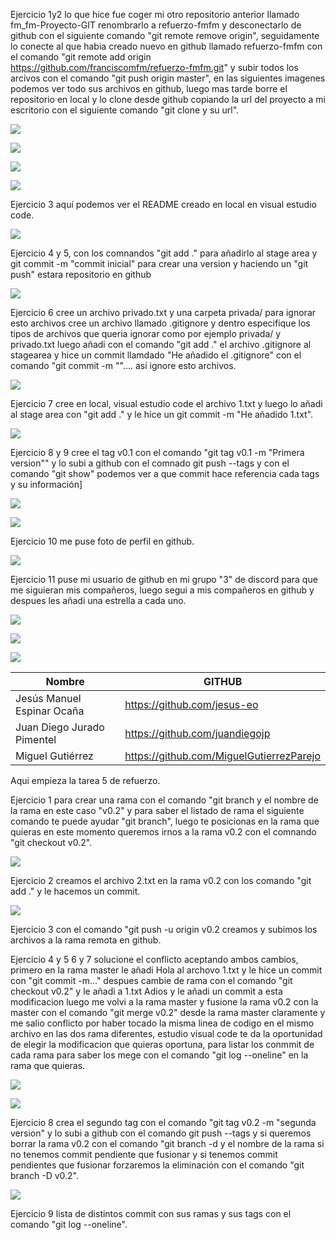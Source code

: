 Ejercicio 1y2 lo que hice fue coger mi otro repositorio anterior llamado fm_fm-Proyecto-GIT renombrarlo a refuerzo-fmfm y desconectarlo de github con el siguiente comando "git remote remove origin", seguidamente lo conecte al que habia creado nuevo en github llamado refuerzo-fmfm con el comando "git remote add origin https://github.com/franciscomfm/refuerzo-fmfm.git" y subir todos los arcivos con el comando "git push origin master", en las siguientes imagenes podemos ver todo sus archivos en github, luego mas tarde borre el repositorio en local y lo clone desde github copiando la url del proyecto a mi escritorio con el siguiente comando "git clone y su url".


![](https://github.com/franciscomfm/refuerzo-fmfm/blob/master/imagenes%20para%20tarea%204y5%20refurzo/Tarea%204.%20Refuerzo%20github/Captura%20de%20pantalla%202021-02-16%20153218.png)


![](https://github.com/franciscomfm/refuerzo-fmfm/blob/master/imagenes%20para%20tarea%204y5%20refurzo/Tarea%204.%20Refuerzo%20github/Captura%20de%20pantalla%202021-02-16%20131349.png)


![](https://github.com/franciscomfm/refuerzo-fmfm/blob/master/imagenes%20para%20tarea%204y5%20refurzo/Tarea%204.%20Refuerzo%20github/1.png)

![](https://github.com/franciscomfm/refuerzo-fmfm/blob/master/imagenes%20para%20tarea%204y5%20refurzo/Tarea%204.%20Refuerzo%20github/2.jpg)



Ejercicio 3 aquí podemos ver el README creado en local en visual estudio code.


![](https://github.com/franciscomfm/refuerzo-fmfm/blob/master/imagenes%20para%20tarea%204y5%20refurzo/Tarea%204.%20Refuerzo%20github/3.png)


Ejercicio 4 y 5, con los comnandos "git add ." para añadirlo al stage area y git commit -m "commit inicial" para crear una version y haciendo un "git push" estara repositorio en github


![](https://github.com/franciscomfm/refuerzo-fmfm/blob/master/imagenes%20para%20tarea%204y5%20refurzo/Tarea%204.%20Refuerzo%20github/7.png)

Ejercicio 6 cree un archivo privado.txt y una carpeta privada/ para ignorar esto archivos cree un archivo llamado .gitignore y dentro especifique los tipos de archivos que queria ignorar como por ejemplo privada/ y privado.txt luego añadi con el comando "git add ." el archivo .gitignore al stagearea y hice un commit llamdado "He añadido el .gitignore" con el comando "git commit -m "".... así ignore esto archivos.


![](https://github.com/franciscomfm/refuerzo-fmfm/blob/master/imagenes%20para%20tarea%204y5%20refurzo/Tarea%204.%20Refuerzo%20github/11.png)


Ejercicio 7 cree en local, visual estudio code el archivo 1.txt y luego lo añadi al stage area con "git add ." y le hice un git commit -m "He añadido 1.txt".


![](https://github.com/franciscomfm/refuerzo-fmfm/blob/master/imagenes%20para%20tarea%204y5%20refurzo/Tarea%204.%20Refuerzo%20github/12.png)


Ejercicio 8 y 9 cree el tag v0.1 con el comando "git tag v0.1 -m "Primera version"" y lo subi a github con el comnado git push --tags y con el comando "git show" podemos ver a que commit hace referencia cada tags y su información]



![](https://github.com/franciscomfm/refuerzo-fmfm/blob/master/imagenes%20para%20tarea%204y5%20refurzo/Tarea%204.%20Refuerzo%20github/13.png)


![](https://github.com/franciscomfm/refuerzo-fmfm/blob/master/imagenes%20para%20tarea%204y5%20refurzo/Tarea%204.%20Refuerzo%20github/Captura%20de%20pantalla%202021-02-16%20132228.png)


Ejercicio 10 me puse foto de perfil en github.


![](https://github.com/franciscomfm/refuerzo-fmfm/blob/master/imagenes%20para%20tarea%204y5%20refurzo/Tarea%204.%20Refuerzo%20github/16.jpg)


Ejercicio 11 puse mi usuario de github en mi grupo "3" de discord para que me siguieran mis compañeros, luego segui a mis compañeros en github y despues les añadi una estrella a cada uno.


![](https://github.com/franciscomfm/refuerzo-fmfm/blob/master/imagenes%20para%20tarea%204y5%20refurzo/Tarea%204.%20Refuerzo%20github/17.jpg)


![](https://github.com/franciscomfm/refuerzo-fmfm/blob/master/imagenes%20para%20tarea%204y5%20refurzo/Tarea%204.%20Refuerzo%20github/18.jpg)



![](https://github.com/franciscomfm/refuerzo-fmfm/blob/master/imagenes%20para%20tarea%204y5%20refurzo/Tarea%204.%20Refuerzo%20github/19.png)



Nombre | GITHUB
------ | ------
Jesús Manuel Espinar Ocaña | https://github.com/jesus-eo
Juan Diego Jurado Pimentel | https://github.com/juandiegojp
Miguel Gutiérrez | https://github.com/MiguelGutierrezParejo



Aqui empieza la tarea 5 de refuerzo.


Ejercicio 1 para crear una rama con el comando "git branch y el nombre de la rama en este caso "v0.2" y para saber el listado de rama el siguiente comando te puede ayudar "git branch", luego te posicionas en la rama que quieras en este momento queremos irnos a la rama v0.2 con el comnando "git  checkout v0.2".


![](https://github.com/franciscomfm/refuerzo-fmfm/blob/master/imagenes%20para%20tarea%204y5%20refurzo/Tarea%205.%20Refuerzo%20github/0.png)


Ejercicio 2 creamos el archivo 2.txt en la rama v0.2 con los comando "git add ." y le hacemos un commit.


![](https://github.com/franciscomfm/refuerzo-fmfm/blob/master/imagenes%20para%20tarea%204y5%20refurzo/Tarea%205.%20Refuerzo%20github/2.png)


Ejercicio 3 con el comando "git push -u origin v0.2 creamos y subimos los archivos a la rama remota en github.


Ejercicio 4 y 5 6 y 7 solucione el conflicto aceptando ambos cambios, primero en la rama master le añadi Hola al archovo 1.txt y le hice un commit con "git commit -m..." despues cambie de rama con el comando "git checkout v0.2" y le añadi a 1.txt Adios y le añadi un commit a esta modificacion luego me volvi a la rama master y fusione la rama v0.2 con la master con el comando "git merge v0.2" desde la rama master claramente y me salio conflicto por haber tocado la misma linea de codigo en el mismo archivo en las dos rama diferentes, estudio visual code te da la oportunidad de elegir la modificacion que quieras oportuna, para listar los conmmit de cada rama para saber los mege con el comando "git log --oneline" en la rama que quieras.


![](https://github.com/franciscomfm/refuerzo-fmfm/blob/master/imagenes%20para%20tarea%204y5%20refurzo/Tarea%205.%20Refuerzo%20github/8.png)

![](https://github.com/franciscomfm/refuerzo-fmfm/blob/master/imagenes%20para%20tarea%204y5%20refurzo/Tarea%205.%20Refuerzo%20github/5.jpg)


Ejercicio 8 crea el segundo tag con el comando "git tag v0.2 -m "segunda version" y lo subi a github con el comando git push --tags y si queremos borrar la rama v0.2 con el comando "git branch -d y el nombre de la rama si no tenemos commit pendiente que fusionar y si tenemos commit pendientes que fusionar forzaremos la eliminación con el comando "git branch -D v0.2".


![](https://github.com/franciscomfm/refuerzo-fmfm/blob/master/imagenes%20para%20tarea%204y5%20refurzo/Tarea%205.%20Refuerzo%20github/13.png)


Ejercicio 9 lista de distintos commit con sus ramas y sus tags con el comando "git log --oneline".